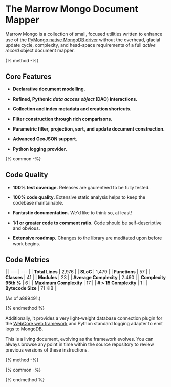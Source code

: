# The Marrow Mongo Document Mapper

Marrow Mongo is a collection of small, focused utilities written to enhance use of the [PyMongo native MongoDB driver](http://api.mongodb.com/python/current/) without the overhead, glacial update cycle, complexity, and head-space requirements of a full *active record* object document mapper.

{% method -%}
## Core Features

* **Declarative document modelling.**

* **Refined, Pythonic _data access object_ (DAO) interactions.**

* **Collection and index metadata and creation shortcuts.**

* **Filter construction through rich comparisons.**

* **Parametric filter, projection, sort, and update document construction.**

* **Advanced GeoJSON support.**

* **Python logging provider.**

{% common -%}
## Code Quality

* **100% test coverage.** Releases are gaurenteed to be fully tested.

* **100% code quality.** Extensive static analysis helps to keep the codebase maintainable.

* **Fantastic documentation.** We'd like to think so, at least!

* **1:1 or greater code to comment ratio.** Code should be self-descriptive and obvious.

* **Extensive roadmap.** Changes to the library are meditated upon before work begins.

## Code Metrics

| 
| --- | --- |
| **Total Lines** | 2,976 |
| **SLoC** | 1,479 |
| **Functions** | 57 |
| **Classes** | 41 |
| **Modules** | 23 |
| **Average Complexity** | 2.460 |
| **Complexity 95th %** | 6 |
| **Maximum Complexity** | 17 |
| **# > 15 Complexity** | 1 |
| **Bytecode Size** | 71 KiB |

(As of a889491.)

{% endmethod %}




Additionally, it provides a very light-weight database connection plugin for the [WebCore web framework](https://github.com/marrow/WebCore) and Python standard logging adapter to emit logs to MongoDB.

This is a living document, evolving as the framework evolves.  You can always browse any point in time within the source repository to review previous versions of these instructions.

{% method -%}

{% common -%}

{% endmethod %}

